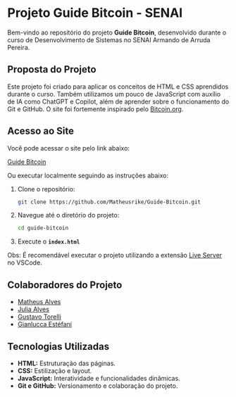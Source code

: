 # Projeto Guide Bitcoin - SENAI

Bem-vindo ao repositório do projeto **Guide Bitcoin**, desenvolvido durante o curso de Desenvolvimento de Sistemas no SENAI Armando de Arruda Pereira.

## Proposta do Projeto

Este projeto foi criado para aplicar os conceitos de HTML e CSS aprendidos durante o curso. Também utilizamos um pouco de JavaScript com auxílio de IA como ChatGPT e Copilot, além de aprender sobre o funcionamento do Git e GitHub. O site foi fortemente inspirado pelo [Bitcoin.org](http://Bitcoin.org).

## Acesso ao Site

Você pode acessar o site pelo link abaixo:

[Guide Bitcoin](https://guidebitcoin.vercel.app/)

Ou executar localmente seguindo as instruções abaixo:

1. Clone o repositório:

    ```bash
    git clone https://github.com/Matheusrike/Guide-Bitcoin.git
    ```

2. Navegue até o diretório do projeto:

    ```bash
    cd guide-bitcoin
    ```

3. Execute o **`index.html`**

Obs: É recomendável executar o projeto utilizando a extensão [Live Server](https://marketplace.visualstudio.com/items?itemName=ritwickdey.LiveServer) no VSCode.

## Colaboradores do Projeto

- [Matheus Alves](https://github.com/Matheusrike)
- [Julia Alves](https://github.com/imjuliz)
- [Gustavo Torelli](https://github.com/GustavoTorelli)
- [Gianlucca Estéfani](https://github.com/robot45424)

## Tecnologias Utilizadas

- **HTML:** Estruturação das páginas.
- **CSS:** Estilização e layout.
- **JavaScript:** Interatividade e funcionalidades dinâmicas.
- **Git e GitHub:** Versionamento e colaboração do projeto.
